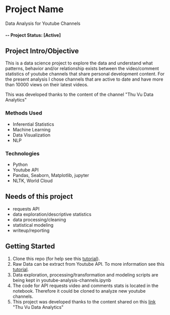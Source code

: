 

# Project Name
Data Analysis for Youtube Channels

#### -- Project Status: [Active]

## Project Intro/Objective
This is a data science project to explore the data and understand what patterns, behavior and/or relationship exists between the video/comment statistics of youtube channels that share personal development content. For the present analysis I chose channels that are active to date and have more than 10000 views on their latest videos.

This was developed thanks to the content of the channel "Thu Vu Data Analytics"

### Methods Used
* Inferential Statistics
* Machine Learning
* Data Visualization
* NLP

### Technologies
* Python
* Youtube API
* Pandas, Seaborn, Matplotlib, jupyter
* NLTK, World Cloud

## Needs of this project

- requests API
- data exploration/descriptive statistics
- data processing/cleaning
- statistical modeling
- writeup/reporting

## Getting Started

1. Clone this repo (for help see this [tutorial](https://help.github.com/articles/cloning-a-repository/)).
2. Raw Data can be extract from Youtube API. To more information see this [tutorial](https://developers.google.com/youtube/v3/).    
3. Data exploration, processing/transformation and modeling scripts are being kept in youtube-analysis-channels.ipynb
4. The code for API requests video and comments stats is located in the notebook. Therefore it could be cloned to analyze new youtube channels.
5. This project was developed thanks to the content shared on this [link](https://www.youtube.com/watch?v=D56_Cx36oGY&t=795s) "Thu Vu Data Analytics"